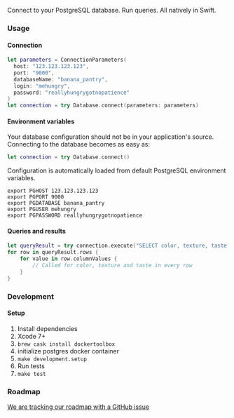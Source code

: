 Connect to your PostgreSQL database. Run queries. All natively in Swift.

### Usage

#### Connection

```swift
let parameters = ConnectionParameters(
  host: "123.123.123.123",
  port: "9000",
  databaseName: "banana_pantry",
  login: "mehungry",
  password: "reallyhungrygotnopatience"
)
let connection = try Database.connect(parameters: parameters)
```

#### Environment variables

Your database configuration should not be in your application's source. Connecting to the database becomes as easy as:

```swift
let connection = try Database.connect()
```

Configuration is automatically loaded from default PostgreSQL environment variables.

```shell
export PGHOST 123.123.123.123
export PGPORT 9000
export PGDATABASE banana_pantry
export PGUSER mehungry
export PGPASSWORD reallyhungrygotnopatience
```

#### Queries and results

```swift
let queryResult = try connection.execute("SELECT color, texture, taste FROM bananas")
for row in queryResult.rows {
    for value in row.columnValues {
        // Called for color, texture and taste in every row
    }
}
```

### Development

#### Setup
1. Install dependencies
  1. Xcode 7+
  1. `brew cask install dockertoolbox`
1. initialize postgres docker container
  1. `make development.setup`
1. Run tests
  1. `make test`

### Roadmap

[We are tracking our roadmap with a GitHub issue](https://github.com/stepanhruda/Elephant/issues/5)

